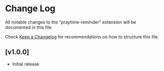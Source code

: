 
# Change Log

All notable changes to the "praytime-reminder" extension will be documented in this file.

Check [Keep a Changelog](http://keepachangelog.com/) for recommendations on how to structure this file.

## [v1.0.0]

- Initial release
